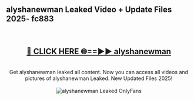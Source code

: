 <h2>alyshanewman Leaked Video + Update Files 2025- fc883</h2>
<br>
<div align="center">
<h2><a href="https://libra.edu.pl?alyshanewman" rel="nofollow">🔴 CLICK HERE 🌐==►► alyshanewman</a></h2>
<br>
Get alyshanewman leaked all content. Now you can access all videos and pictures of alyshanewman Leaked. New Updated Files 2025!
<br>
<br>
<a href="https://libra.edu.pl?alyshanewman" rel="nofollow" data-target="animated-image.originalLink"><img src="https://i.ibb.co.com/WyWwxjT/player-gif2.gif" alt="alyshanewman Leaked OnlyFans" style="max-width: 100%; display: inline-block;" data-target="animated-image.originalImage"></a>
</div>
<br>
